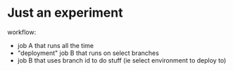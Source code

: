 # Just an experiment

workflow:

- job A that runs all the time
- "deployment" job B that runs on select branches
- job B that uses branch id to do stuff (ie select environment to deploy to)